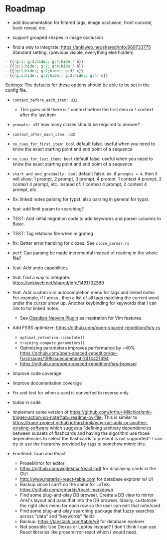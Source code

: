# Roadmap

- add documentation for filtered tags, image occlusion, front conceal, back reveal, etc.
- support grouped shapes in image occlusion

- find a way to integrate: <https://ankiweb.net/shared/info/969733775>
Standard setting: (previous visible, everything else hidden)
```md
- {{[g:1; g:3;hide:; g:4;hide:] a}}
- {{[g:1;hide:; g:2; g:4;hide:] b}}
- {{[g:1;hide:; g:2;hide:; g:3] c}}
- {{[g:1;hide:; g:2;hide:; g:3;hide:; g:4] d}}
```
Settings:
The defaults for these options should be able to be set in the config file.
- `context_before_each_item: u32`
    - This goes until there is 1 context before the first item or 1 context after the last item
- `prompts: u32` how many clozes should be required to answer?
- `context_after_each_item: u32`
- `no_cues_for_first_item: bool` default false. useful when you need to know the exact starting point and end point of a sequence
- `no_cues_for_last_item: bool` default false. useful when you need to know the exact starting point and end point of a sequence
- `start_and_end_gradually: bool` default false. ex. if `prompts = 4`, then it will show: 1 prompt, 2 prompt, 3 prompt, 4 prompt, 1 context 4 prompt, 2 context 4 prompt, etc. Instead of: 1 context 4 prompt, 2 context 4 prompt, etc.

- fix: linked notes parsing for typst. also parsing in general for typst.
- feat: add limit param to searching?
- TEST: Add initial migration code to add keywords and parser columns to Basic.
- TEST: Tag relations file when migrating
- fix: Better error handling for clozes. See `cloze_parser.rs`
- perf: Can parsing be made incremental instead of reading in the whole file?
- feat: Add undo capabilities
- feat: find a way to integrate: <https://ankiweb.net/shared/info/1491702369>
- feat: Add custom vim autocompletion menu for tags and linked notes. For example, if I press <C-t>, then a list of all tags matching the current word under the cursor show up. Another keybinding for keywords that I can link to for linked notes.
    - See [Obsidian Neovim Plugin](https://github.com/epwalsh/obsidian.nvim) as inspiration for Vim features.
- Add FSRS optimizer: <https://github.com/open-spaced-repetition/fsrs-rs>
    - `optimal_retention::simulate()`
    - `training.compute_parameters()`
    - Optimizing parameters improves performance by ~40% <https://github.com/open-spaced-repetition/go-fsrs/issues/19#issuecomment-2414421494>
    - <https://github.com/open-spaced-repetition/fsrs-browser>
- Improve code coverage
- Improve documentation coverage
- Fix unit test for when a card is converted to reverse only
- todos in code
- Implement some version of <https://github.com/Arthur-Milchior/anki-trigger-action-on-note?tab=readme-ov-file>. This is similar to <https://trane-project.github.io/faq.html#why-not-anki-or-another-existing-software> which suggests "defining arbitrary dependencies between subsets of flashcards and having the algorithm use those dependencies to select the flashcards to present is not supported". I can try to use the hierarchy provided by `tags` to somehow mimic this.
- Frontend: Tauri and React
    - ProseMirror for editor
    - <https://github.com/wojtekmaj/react-pdf> for displaying cards in the GUI
    - <http://www.material-react-table.com> for database explorer w/ UI
    - Backup since I can't do the same for LaTeX: <https://github.com/remarkjs/react-markdown>
    - Find some plug-and-play DB browser. Create a DB view to mirror Anki's layout and pass that into the DB browser. Ideally, customize the right click menu for each row so the user can edit that note/card.
    - Find some plug-and-play searching package that fuzzy searches across "data" and "keywords" fields
    - Backup: <https://tanstack.com/table/v8> for database explorer
    - Not possible: Use Dioxus or Leptos instead? I don't think I can use React libraries like prosemirror-react which I would need.
